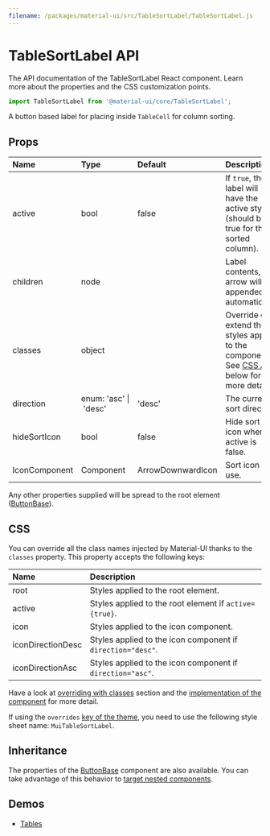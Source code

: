 ```yaml
---
filename: /packages/material-ui/src/TableSortLabel/TableSortLabel.js
---
```


<!--- This documentation is automatically generated, do not try to edit it. -->

# TableSortLabel API

<p class="description">The API documentation of the TableSortLabel React component. Learn more about the properties and the CSS customization points.</p>

```js
import TableSortLabel from '@material-ui/core/TableSortLabel';
```

A button based label for placing inside `TableCell` for column sorting.

## Props

| Name | Type | Default | Description |
|:-----|:-----|:--------|:------------|
| <span class="prop-name">active</span> | <span class="prop-type">bool</span> | <span class="prop-default">false</span> | If `true`, the label will have the active styling (should be true for the sorted column). |
| <span class="prop-name">children</span> | <span class="prop-type">node</span> |   | Label contents, the arrow will be appended automatically. |
| <span class="prop-name">classes</span> | <span class="prop-type">object</span> |   | Override or extend the styles applied to the component. See [CSS API](#css-api) below for more details. |
| <span class="prop-name">direction</span> | <span class="prop-type">enum:&nbsp;'asc'&nbsp;&#124;<br>&nbsp;'desc'<br></span> | <span class="prop-default">'desc'</span> | The current sort direction. |
| <span class="prop-name">hideSortIcon</span> | <span class="prop-type">bool</span> | <span class="prop-default">false</span> | Hide sort icon when active is false. |
| <span class="prop-name">IconComponent</span> | <span class="prop-type">Component</span> | <span class="prop-default">ArrowDownwardIcon</span> | Sort icon to use. |

Any other properties supplied will be spread to the root element ([ButtonBase](/api/button-base/)).

## CSS

You can override all the class names injected by Material-UI thanks to the `classes` property.
This property accepts the following keys:


| Name | Description |
|:-----|:------------|
| <span class="prop-name">root</span> | Styles applied to the root element.
| <span class="prop-name">active</span> | Styles applied to the root element if `active={true}`.
| <span class="prop-name">icon</span> | Styles applied to the icon component.
| <span class="prop-name">iconDirectionDesc</span> | Styles applied to the icon component if `direction="desc"`.
| <span class="prop-name">iconDirectionAsc</span> | Styles applied to the icon component if `direction="asc"`.

Have a look at [overriding with classes](/customization/overrides/#overriding-with-classes) section
and the [implementation of the component](https://github.com/mui-org/material-ui/blob/master/packages/material-ui/src/TableSortLabel/TableSortLabel.js)
for more detail.

If using the `overrides` [key of the theme](/customization/themes/#css),
you need to use the following style sheet name: `MuiTableSortLabel`.

## Inheritance

The properties of the [ButtonBase](/api/button-base/) component are also available.
You can take advantage of this behavior to [target nested components](/guides/api/#spread).

## Demos

- [Tables](/demos/tables/)


